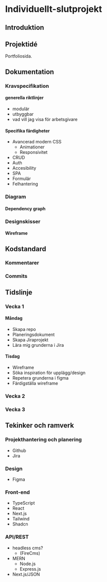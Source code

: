 # Individuellt-slutprojekt

## Introduktion

## Projektidé

Portfoliosida.

## Dokumentation

### Kravspecifikation

#### generella riktlinjer

* modulär
* utbyggbar
* vad vill jag visa för arbetsgivare

#### Specifika färdigheter

* Avancerad modern CSS
  * Animationer
  * Responsivitet
* CRUD
* Auth
* Accesibility
* SPA
* Formulär
* Felhantering

### Diagram

#### Dependency graph

### Designskisser

#### Wireframe

## Kodstandard

### Kommentarer

### Commits

## Tidslinje

### Vecka 1

#### Måndag

* Skapa repo
* Planeringsdokument
* Skapa Jiraprojekt
* Lära mig grunderna i Jira

#### Tisdag

* Wireframe
* Söka inspiration för upplägg/design
* Repetera grunderna i figma
* Färdigställa wireframe

### Vecka 2

### Vecka 3

## Tekinker och ramverk

### Projekthantering och planering

* Github
* Jira

### Design

* Figma

### Front-end

* TypeScript
* React
* Next.js
* Tailwind
* Shadcn

### API/REST

* headless cms?
  * (FireCms)
* MERN
  * Node.js
  * Express.js
* Next.js/JSON
